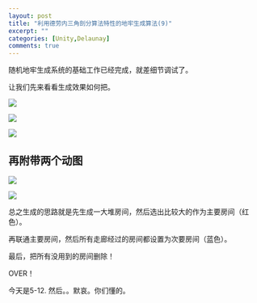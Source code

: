 ```yaml
---
layout: post
title: "利用德劳内三角剖分算法特性的地牢生成算法(9)"
excerpt: ""
categories: [Unity,Delaunay]
comments: true
---
```


随机地牢生成系统的基础工作已经完成，就差细节调试了。

让我们先来看看生成效果如何把。

![](http://imglf0.ph.126.net/qZlb5rqYVdtBsTUU545dOw==/6598065924253313061.png)

![](http://imglf0.ph.126.net/IEz25LxO9Y2x0VSAO9S25A==/202099033380394998.png)

![](http://imglf1.ph.126.net/6dOQhrKGzCmQmabDHl_C6g==/6598150586648469334.png)

## 再附带两个动图

![](http://imglf0.ph.126.net/siKLji-KS-h8jHlB4h-ekA==/4861917272824408068.gif)

![](http://imglf1.ph.126.net/YDJoG91hJCfLRDUNrYSLTw==/4826451425758288087.gif)

总之生成的思路就是先生成一大堆房间，然后选出比较大的作为主要房间（红色）。

再联通主要房间，然后所有走廊经过的房间都设置为次要房间（蓝色）。

最后，把所有没用到的房间删除！



OVER！

今天是5-12. 然后。。默哀。你们懂的。
